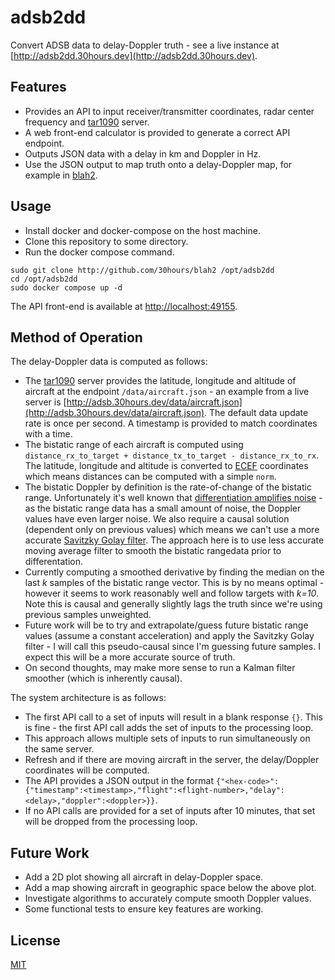 # adsb2dd

Convert ADSB data to delay-Doppler truth - see a live instance at [http://adsb2dd.30hours.dev](http://adsb2dd.30hours.dev).

## Features

- Provides an API to input receiver/transmitter coordinates, radar center frequency and [tar1090](https://github.com/wiedehopf/tar1090) server.
- A web front-end calculator is provided to generate a correct API endpoint.
- Outputs JSON data with a delay in km and Doppler in Hz.
- Use the JSON output to map truth onto a delay-Doppler map, for example in [blah2](http://github.com/30hours/blah2).

## Usage

- Install docker and docker-compose on the host machine.
- Clone this repository to some directory.
- Run the docker compose command.

```
sudo git clone http://github.com/30hours/blah2 /opt/adsb2dd
cd /opt/adsb2dd
sudo docker compose up -d
```

The API front-end is available at [http://localhost:49155](http://localhost:49155).

## Method of Operation

The delay-Doppler data is computed as follows:

- The [tar1090](https://github.com/wiedehopf/tar1090) server provides the latitude, longitude and altitude of aircraft at the endpoint `/data/aircraft.json` - an example from a live server is [http://adsb.30hours.dev/data/aircraft.json](http://adsb.30hours.dev/data/aircraft.json). The default data update rate is once per second. A timestamp is provided to match coordinates with a time.
- The bistatic range of each aircraft is computed using `distance_rx_to_target + distance_tx_to_target - distance_rx_to_rx`. The latitude, longitude and altitude is converted to [ECEF](https://en.wikipedia.org/wiki/Earth-centered,_Earth-fixed_coordinate_system) coordinates which means distances can be computed with a simple `norm`. 
- The bistatic Doppler by definition is the rate-of-change of the bistatic range. Unfortunately it's well known that [differentiation amplifies noise](https://dsp.stackexchange.com/questions/16540/derivative-of-noisy-signal) - as the bistatic range data has a small amount of noise, the Doppler values have even larger noise. We also require a causal solution (dependent only on previous values) which means we can't use a more accurate [Savitzky Golay filter](https://en.wikipedia.org/wiki/Savitzky%E2%80%93Golay_filter). The approach here is to use less accurate moving average filter to smooth the bistatic rangedata prior to differentation.
- Currently computing a smoothed derivative by finding the median on the last *k* samples of the bistatic range vector. This is by no means optimal - however it seems to work reasonably well and follow targets with *k=10*. Note this is causal and generally slightly lags the truth since we're using previous samples unweighted.
- Future work will be to try and extrapolate/guess future bistatic range values (assume a constant acceleration) and apply the Savitzky Golay filter - I will call this pseudo-causal since I'm guessing future samples. I expect this will be a more accurate source of truth.
- On second thoughts, may make more sense to run a Kalman filter smoother (which is inherently causal).

The system architecture is as follows:

- The first API call to a set of inputs will result in a blank response `{}`. This is fine - the first API call adds the set of inputs to the processing loop.
- This approach allows multiple sets of inputs to run simultaneously on the same server.
- Refresh and if there are moving aircraft in the server, the delay/Doppler coordinates will be computed.
- The API provides a JSON output in the format `{"<hex-code>":{"timestamp":<timestamp>,"flight":<flight-number>,"delay":<delay>,"doppler":<doppler>}}`.
- If no API calls are provided for a set of inputs after 10 minutes, that set will be dropped from the processing loop.

## Future Work

- Add a 2D plot showing all aircraft in delay-Doppler space.
- Add a map showing aircraft in geographic space below the above plot.
- Investigate algorithms to accurately compute smooth Doppler values.
- Some functional tests to ensure key features are working.

## License

[MIT](https://choosealicense.com/licenses/mit/)
